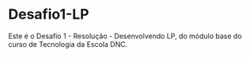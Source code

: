 # Desafio1-LP
Este é o Desafio 1 - Resolução - Desenvolvendo LP, do módulo base do curso de Tecnologia da Escola DNC. 
